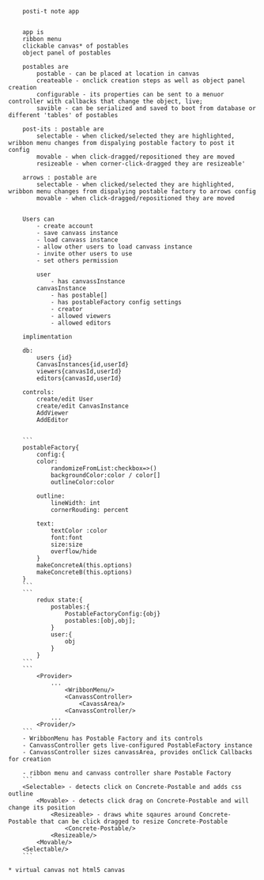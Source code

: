 ```
    posti-t note app


    app is
    ribbon menu
    clickable canvas* of postables
    object panel of postables

    postables are 
        postable - can be placed at location in canvas
        createable - onclick creation steps as well as object panel creation
        configurable - its properties can be sent to a menuor controller with callbacks that change the object, live;
        savible - can be serialized and saved to boot from database or different 'tables' of postables

    post-its : postable are 
        selectable - when clicked/selected they are highlighted, wribbon menu changes from dispalying postable factory to post it config
        movable - when click-dragged/repositioned they are moved
        resizeable - when corner-click-dragged they are resizeable'

    arrows : postable are 
        selectable - when clicked/selected they are highlighted, wribbon menu changes from dispalying postable factory to arrows config
        movable - when click-dragged/repositioned they are moved
        

    Users can
        - create account
        - save canvass instance
        - load canvass instance
        - allow other users to load canvass instance
        - invite other users to use
        - set others permission 

        user
            - has canvassInstance
        canvasInstance
            - has postable[]
            - has postableFactory config settings
            - creator
            - allowed viewers
            - allowed editors

    implimentation

    db:
        users {id}
        CanvasInstances{id,userId}
        viewers{canvasId,userId}
        editors{canvasId,userId}

    controls:
        create/edit User
        create/edit CanvasInstance
        AddViewer
        AddEditor


    ```
    postableFactory{
        config:{
        color:
            randomizeFromList:checkbox=>()
            backgroundColor:color / color[]
            outlineColor:color

        outline:
            lineWidth: int
            cornerRouding: percent

        text:
            textColor :color
            font:font
            size:size
            overflow/hide
        }
        makeConcreteA(this.options)
        makeConcreteB(this.options)
    }
    ```
    ```
        redux state:{
            postables:{
                PostableFactoryConfig:{obj}
                postables:[obj,obj];
            }
            user:{
                obj
            }
        }
    ```
    ```
        <Provider>
            ...
                <WribbonMenu/>
                <CanvassController>
                    <CavassArea/>
                <CanvassController/>
            ...
        <Provider/>
    ```
    - WribbonMenu has Postable Factory and its controls
    - CanvassController gets live-configured PostableFactory instance
    - CanvassController sizes canvassArea, provides onClick Callbacks for creation

    - ribbon menu and canvass controller share Postable Factory
    ```
    <Selectable> - detects click on Concrete-Postable and adds css outline
        <Movable> - detects click drag on Concrete-Postable and will change its position
            <Resizeable> - draws white sqaures around Concrete-Postable that can be click dragged to resize Concrete-Postable
                <Concrete-Postable/>
            <Resizeable/>
        <Movable/>
    <Selectable/>
    ```

* virtual canvas not html5 canvas
```